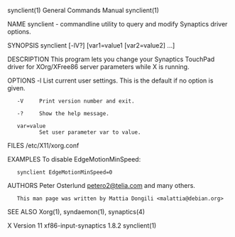 synclient(1)                                                                             General Commands Manual                                                                             synclient(1)

NAME
       synclient - commandline utility to query and modify Synaptics driver options.

SYNOPSIS
       synclient [-lV?] [var1=value1 [var2=value2] ...]

DESCRIPTION
       This program lets you change your Synaptics TouchPad driver for XOrg/XFree86 server parameters while X is running.

OPTIONS
       -l     List current user settings. This is the default if no option is given.

       -V     Print version number and exit.

       -?     Show the help message.

       var=value
              Set user parameter var to value.

FILES
       /etc/X11/xorg.conf

EXAMPLES
       To disable EdgeMotionMinSpeed:

       synclient EdgeMotionMinSpeed=0

AUTHORS
       Peter Osterlund <petero2@telia.com> and many others.

       This man page was written by Mattia Dongili <malattia@debian.org>

SEE ALSO
       Xorg(1), syndaemon(1), synaptics(4)

X Version 11                                                                            xf86-input-synaptics 1.8.2                                                                           synclient(1)
